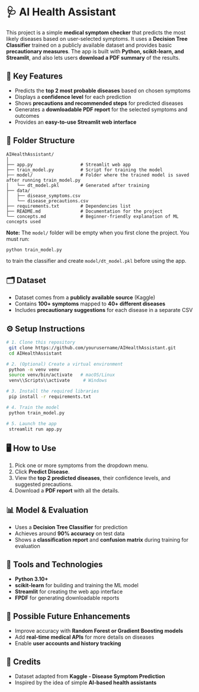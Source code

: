 # 🩺 AI Health Assistant

This project is a simple **medical symptom checker** that predicts the most likely diseases based on user-selected symptoms. It uses a **Decision Tree Classifier** trained on a publicly available dataset and provides basic **precautionary measures**. The app is built with **Python, scikit-learn, and Streamlit**, and also lets users **download a PDF summary** of the results.

## 🚀 Key Features
- Predicts the **top 2 most probable diseases** based on chosen symptoms
- Displays a **confidence level** for each prediction
- Shows **precautions and recommended steps** for predicted diseases
- Generates a **downloadable PDF report** for the selected symptoms and outcomes
- Provides an **easy-to-use Streamlit web interface**

## 📂 Folder Structure
```
AIHealthAssistant/
│
├── app.py                  # Streamlit web app
├── train_model.py          # Script for training the model
├── model/                  # Folder where the trained model is saved after running train_model.py
│   └── dt_model.pkl        # Generated after training
├── data/
│   ├── disease_symptoms.csv
│   └── disease_precautions.csv
├── requirements.txt        # Dependencies list
├── README.md               # Documentation for the project
└── concepts.md             # Beginner-friendly explanation of ML concepts used
```

**Note:** The `model/` folder will be empty when you first clone the project. You must run:
```bash
python train_model.py
```
to train the classifier and create `model/dt_model.pkl` before using the app.

## 🗂 Dataset
- Dataset comes from a **publicly available source** (Kaggle)
- Contains **100+ symptoms** mapped to **40+ different diseases**
- Includes **precautionary suggestions** for each disease in a separate CSV

## ⚙️ Setup Instructions
```bash
# 1. Clone this repository
 git clone https://github.com/yourusername/AIHealthAssistant.git
 cd AIHealthAssistant

# 2. (Optional) Create a virtual environment
 python -m venv venv
 source venv/bin/activate   # macOS/Linux
 venv\\Scripts\\activate     # Windows

# 3. Install the required libraries
 pip install -r requirements.txt

# 4. Train the model
 python train_model.py

# 5. Launch the app
 streamlit run app.py
```

## 🖥️ How to Use
1. Pick one or more symptoms from the dropdown menu.
2. Click **Predict Disease**.
3. View the **top 2 predicted diseases**, their confidence levels, and suggested precautions.
4. Download a **PDF report** with all the details.

## 📊 Model & Evaluation
- Uses a **Decision Tree Classifier** for prediction
- Achieves around **90% accuracy** on test data
- Shows a **classification report** and **confusion matrix** during training for evaluation

## 🔧 Tools and Technologies
- **Python 3.10+**
- **scikit-learn** for building and training the ML model
- **Streamlit** for creating the web app interface
- **FPDF** for generating downloadable reports

## 📌 Possible Future Enhancements
- Improve accuracy with **Random Forest or Gradient Boosting models**
- Add **real-time medical APIs** for more details on diseases
- Enable **user accounts and history tracking**

## 🙌 Credits
- Dataset adapted from **Kaggle - Disease Symptom Prediction**
- Inspired by the idea of simple **AI-based health assistants**
